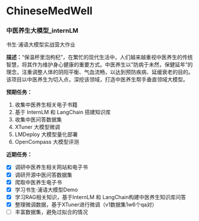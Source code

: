 # ChineseMedWell

### 中医养生大模型_internLM

书生·浦语大模型实战营大作业

**描述：**“保温杯里泡枸杞”，在繁忙的现代生活中，人们越来越重视中医养生的传统智慧，将其作为维护身心健康的重要方式。中医养生以“防病于未然，保健延年”的理念，注重调整人体的阴阳平衡、气血流畅，以达到预防疾病、延缓衰老的目的。该项目以中医养生为切入点，深挖该领域，打造中医养生帮手垂直领域大模型。

**预期任务：**

1. 收集中医养生相关电子书籍
2. 基于 InternLM 和 LangChain 搭建知识库
3. 收集中医问答数据集
4. XTuner 大模型微调
5. LMDeploy 大模型量化部署
6. OpenCompass 大模型评测

**近期任务：**

* [X] 调研中医养生相关网站和电子书
* [X] 调研开源中医问答数据集
* [X] 爬取中医养生电子书
* [X] 学习书生·浦语大模型Demo
* [X] 学习RAG相关知识，基于InternLM 和 LangChain构建中医养生知识库问答
* [X] 整理微调数据，基于XTuner进行微调（v1数据集1w6个qa对）
* [ ] 丰富数据集，避免过拟合的情况
